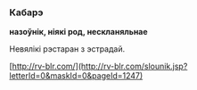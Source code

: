 ### Кабарэ
**назоўнік, ніякі род, нескланяльнае**

Невялікі рэстаран з эстрадай.

<a rel="author">[http://rv-blr.com/](http://rv-blr.com/slounik.jsp?letterId=0&maskId=0&pageId=1247)</a>
